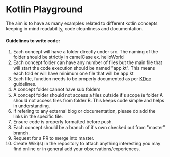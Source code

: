 # Kotlin Playground

The aim is to have as many examples related to different kotlin concepts keeping in mind readability, code cleanliness and documentation. 

#### Guidelines to write code:
1) Each concept will have a folder directly under src. The naming of the folder should be strictly in camelCase ex. helloWorld
2) Each concept folder can have any number of files but the main file that will start the code execution should be named "app.kt". This means each fold
er will have minimum one file that will be app.kt
3) Each file, function needs to be properly documented as per [KDoc](https://kotlinlang.org/docs/reference/kotlin-doc.html) guidelines.
4) A concept folder cannot have sub folders
5) A concept folder should not access a files outside it's scope ie folder A should not access files from folder B. This keeps code simple and helps in understanding.
6) If refering to any external blog or documentation, please do add the links in the specific file.
7) Ensure code is properly formatted before push.
8) Each concept should be a branch of it's own checked out from "master" branch.
9) Request for a PR to merge into master.
10) Create Wiki(s) in the repository to attach anything interesting you may find online or in general add your observations/experiences.
